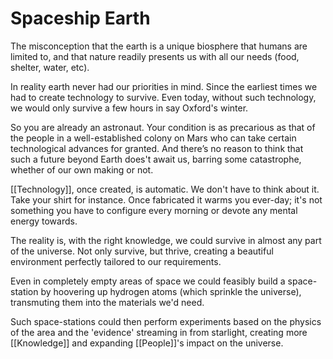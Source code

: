 # Spaceship Earth      

The misconception that the earth is a unique biosphere that humans are limited to, and that nature readily presents us with all our needs (food, shelter, water, etc). 

In reality earth never had our priorities in mind. Since the earliest times we had to create technology to survive. Even today, without such technology, we would only survive a few hours in say Oxford's winter.

So you are already an astronaut. Your condition is as precarious as that of the people in a well-established colony on Mars who can take certain technological advances for granted. And there’s no reason to think that such a future beyond Earth does't await us, barring some catastrophe, whether of our own making or not.

[[Technology]], once created, is automatic. We don't have to think about it. Take your shirt for instance. Once fabricated it warms you ever-day; it's not something you have to configure every morning or devote any mental energy towards.

The reality is, with the right knowledge, we could survive in almost any part of the universe. Not only survive, but thrive, creating a beautiful environment perfectly tailored to our requirements.

Even in completely empty areas of space we could feasibly build a space-station by hoovering up hydrogen atoms (which sprinkle the universe), transmuting them into the materials we'd need.

Such space-stations could then perform experiments based on the physics of the area and the 'evidence' streaming in from starlight, creating more [[Knowledge]] and expanding [[People]]'s impact on the universe.

